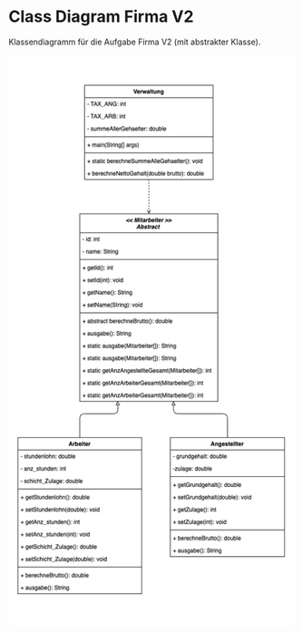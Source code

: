 # Class Diagram Firma V2
Klassendiagramm für die Aufgabe Firma V2 (mit abstrakter Klasse).

![Klassendiagramm FV2](FirmaV2_ClassDiagram.png)

